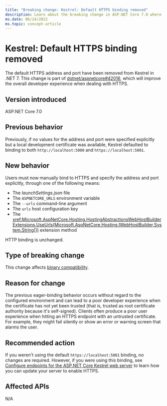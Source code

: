 ```yaml
---
title: "Breaking change: Kestrel: Default HTTPS binding removed"
description: Learn about the breaking change in ASP.NET Core 7.0 where the default HTTPS binding on Kestrel was removed.
ms.date: 06/24/2022
ms.topic: concept-article
---
```

# Kestrel: Default HTTPS binding removed

The default HTTPS address and port have been removed from Kestrel in .NET 7. This change is part of [dotnet/aspnetcore#42016](https://github.com/dotnet/aspnetcore/issues/42016), which will improve the overall developer experience when dealing with HTTPS.

## Version introduced

ASP.NET Core 7.0

## Previous behavior

Previously, if no values for the address and port were specified explicitly but a local development certificate was available, Kestrel defaulted to binding to both `http://localhost:5000` and `https://localhost:5001`.

## New behavior

Users must now manually bind to HTTPS and specify the address and port explicitly, through one of the following means:

- The *launchSettings.json* file
- The `ASPNETCORE_URLS` environment variable
- The `--urls` command-line argument
- The `urls` host configuration key
- The <xref:Microsoft.AspNetCore.Hosting.HostingAbstractionsWebHostBuilderExtensions.UseUrls(Microsoft.AspNetCore.Hosting.IWebHostBuilder,System.String[])> extension method

HTTP binding is unchanged.

## Type of breaking change

This change affects [binary compatibility](../../categories.md#binary-compatibility).

## Reason for change

The previous eager-binding behavior occurs without regard to the configured environment and can lead to a poor developer experience when the certificate has not yet been trusted (that is, trusted as root certificate authority because it's self-signed). Clients often produce a poor user experience when hitting an HTTPS endpoint with an untrusted certificate. For example, they might fail silently or show an error or warning screen that alarms the user.

## Recommended action

If you weren't using the default `https://localhost:5001` binding, no changes are required. However, if you were using this binding, see [Configure endpoints for the ASP.NET Core Kestrel web server](/aspnet/core/fundamentals/servers/kestrel/endpoints) to learn how you can update your server to enable HTTPS.

## Affected APIs

N/A
